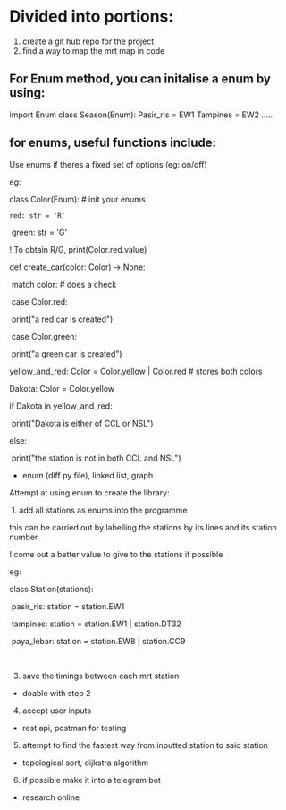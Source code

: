 # Divided into portions:

1. create a git hub repo for the project
2. find a way to map the mrt map in code

## For Enum method, you can initalise a enum by using:

import Enum
class Season(Enum):
    Pasir_ris = EW1
    Tampines = EW2
    .....
    

## for enums, useful functions include:

Use enums if theres a fixed set of options (eg: on/off)



eg:

class Color(Enum): # init your enums

 	red: str = 'R'

​	green: str = 'G'



! To obtain R/G, print(Color.red.value)

def create_car(color: Color) -> None: 

​	match color: # does a check

​		case Color.red:

​			print("a red car is created")

​		case Color.green:

​			print("a green car is created")



yellow_and_red: Color = Color.yellow | Color.red # stores both colors

Dakota: Color = Color.yellow



if Dakota in yellow_and_red:

​	print("Dakota is either of CCL or NSL")

else:

​	print("the station is not in both CCL and NSL")






- enum (diff py file), linked list, graph



Attempt at using enum to create the library:

​	1. add all stations as enums into the programme

this can be carried out by labelling the stations by its lines and its station number

! come out a better value to give to the stations if possible

eg:

class Station(stations):

​	pasir_ris: station = station.EW1

​	tampines: station = station.EW1 | station.DT32

​	paya_lebar: station = station.EW8 | station.CC9

​	







3. save the timings between each mrt station
- doable with step 2
4. accept user inputs 
- rest api, postman for testing
5. attempt to find the fastest way from inputted station to said station
- topological sort, dijkstra algorithm
6. if possible make it into a telegram bot
- research online 